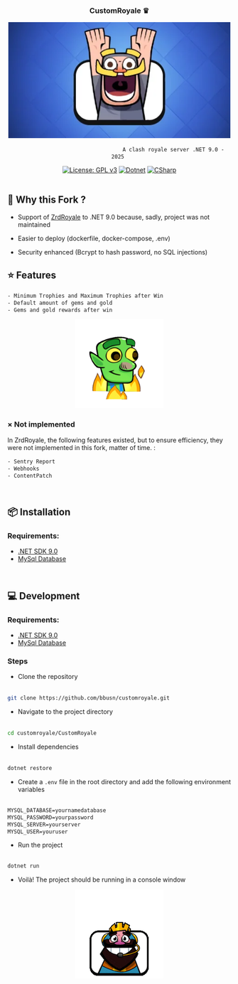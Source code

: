 <div align="center">
  
  ### **CustomRoyale ♛**
</div>

<div align="center">
  <img src="https://github.com/bbusn/customroyale/blob/main/readme/enlighted_knight.webp" width="500" />

<div align="center" width="500">

```
                                  A clash royale server .NET 9.0 - 2025 
```
</div>

[![License: GPL v3](https://img.shields.io/badge/License-GPLv3-blue.svg)](https://www.gnu.org/licenses/gpl-3.0)   [![Dotnet](https://img.shields.io/badge/dotnet-%237a49c2.svg?logo=dotnet&logoColor=white)](https://learn.microsoft.com/fr-fr/dotnet/csharp/tour-of-csharp/)   [![CSharp](https://img.shields.io/badge/C%20-Sharp-%2338B2AC.svg?logo=csharp&logoColor=white)](https://dotnet.microsoft.com/en-us/)
<br><br>

</div>


## 📍 Why this Fork ?

  - Support of [ZrdRoyale](https://github.com/Zordon1337/ZrdRoyale/) to .NET 9.0 because, sadly, project was not maintained

  - Easier to deploy (dockerfile, docker-compose, .env)

  - Security enhanced (Bcrypt to hash password, no SQL injections)


## ⭐ Features

``` 
- Minimum Trophies and Maximum Trophies after Win
- Default amount of gems and gold
- Gems and gold rewards after win
```

<div align="center">
  <img src="https://github.com/bbusn/customroyale/blob/main/readme/burning_gobelin.gif" width="200" />
</div>

### × Not implemented

In ZrdRoyale, the following features existed, but to ensure efficiency, they were not implemented in this fork, matter of time. :

``` 
- Sentry Report
- Webhooks
- ContentPatch
```

<br>

## 📦 Installation

### Requirements:
  - [.NET SDK 9.0](https://dotnet.microsoft.com/en-us/download/dotnet/9.0)
  - [MySql Database](https://www.mysql.com/)


<br>

## 💻 Development 

### Requirements:
  - [.NET SDK 9.0](https://dotnet.microsoft.com/en-us/download/dotnet/9.0)
  - [MySql Database](https://www.mysql.com/)

### Steps

  - Clone the repository

```bash

git clone https://github.com/bbusn/customroyale.git

```
  - Navigate to the project directory

```bash

cd customroyale/CustomRoyale

```

  - Install dependencies

```bash

dotnet restore

```

  - Create a `.env` file in the root directory and add the following environment variables

```env

MYSQL_DATABASE=yournamedatabase
MYSQL_PASSWORD=yourpassword
MYSQL_SERVER=yourserver
MYSQL_USER=youruser

```

  - Run the project

```bash

dotnet run

```
  
  - Voilà! The project should be running in a console window

<div align="center">
  <img src="https://github.com/bbusn/customroyale/blob/main/readme/celebrating_king.gif" width="200">
</div>

<br><br>